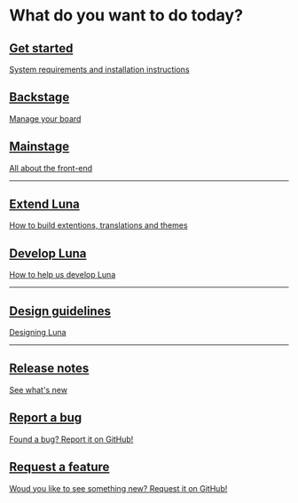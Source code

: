 # What do you want to do today?

<div class="option-group">
	<a href="install" class="btn btn-light btn-docs btn-block">
		<div class="row">
			<div class="col-11">
				<h2><i class="fal fa-fw fa-play-circle"></i> Get started</h2>
				<p>System requirements and installation instructions</p>
			</div>
			<div class="col-1 col-arrow">
				<i class="fal fa-fw fa-arrow-right"></i>
			</div>
		</div>
	</a>
	<a href="backstage" class="btn btn-light btn-docs btn-block">
		<div class="row">
			<div class="col-11">
				<h2><i class="fal fa-fw fa-tachometer-alt"></i> Backstage</h2>
				<p>Manage your board</p>
			</div>
			<div class="col-1 col-arrow">
				<i class="fal fa-fw fa-arrow-right"></i>
			</div>
		</div>
	</a>
	<a href="editor" class="btn btn-light btn-docs btn-block">
		<div class="row">
			<div class="col-11">
				<h2><i class="fal fa-fw fa-moon"></i> Mainstage</h2>
				<p>All about the front-end</p>
			</div>
			<div class="col-1 col-arrow">
				<i class="fal fa-fw fa-arrow-right"></i>
			</div>
		</div>
	</a>
	<hr />
	<a href="index_develop_for" class="btn btn-light btn-docs btn-block">
		<div class="row">
			<div class="col-11">
				<h2><i class="fal fa-fw fa-puzzle-piece"></i> Extend Luna</h2>
				<p>How to build extentions, translations and themes</p>
			</div>
			<div class="col-1 col-arrow">
				<i class="fal fa-fw fa-arrow-right"></i>
			</div>
		</div>
	</a>
	<a href="tools" class="btn btn-light btn-docs btn-block">
		<div class="row">
			<div class="col-11">
				<h2><i class="fal fa-fw fa-code"></i> Develop Luna</h2>
				<p>How to help us develop Luna</p>
			</div>
			<div class="col-1 col-arrow">
				<i class="fal fa-fw fa-arrow-right"></i>
			</div>
		</div>
	</a>
	<hr />
	<a href="identity" class="btn btn-light btn-docs btn-block">
		<div class="row">
			<div class="col-11">
				<h2><i class="fal fa-fw fa-swatchbook"></i> Design guidelines</h2>
				<p>Designing Luna</p>
			</div>
			<div class="col-1 col-arrow">
				<i class="fal fa-fw fa-arrow-right"></i>
			</div>
		</div>
	</a>
	<hr />
	<a href="../releases" class="btn btn-light btn-docs btn-block">
		<div class="row">
			<div class="col-11">
				<h2><i class="fal fa-fw fa-map-signs"></i> Release notes</h2>
				<p>See what's new</p>
			</div>
			<div class="col-1 col-arrow">
				<i class="fal fa-fw fa-arrow-right"></i>
			</div>
		</div>
	</a>
	<a href="https://github.com/GetLuna/Luna/issues/new?template=bug_report.md
" class="btn btn-light btn-docs btn-block">
		<div class="row">
			<div class="col-11">
				<h2><i class="fal fa-fw fa-bug"></i> Report a bug</h2>
				<p>Found a bug? Report it on GitHub!</p>
			</div>
			<div class="col-1 col-arrow">
				<i class="fal fa-fw fa-arrow-right"></i>
			</div>
		</div>
	</a>
	<a href="https://github.com/GetLuna/Luna/issues/new?template=feature_request.md
" class="btn btn-light btn-docs btn-block">
		<div class="row">
			<div class="col-11">
				<h2><i class="fal fa-fw fa-box-heart"></i> Request a feature</h2>
				<p>Woud you like to see something new? Request it on GitHub!</p>
			</div>
			<div class="col-1 col-arrow">
				<i class="fal fa-fw fa-arrow-right"></i>
			</div>
		</div>
	</a>
</div>